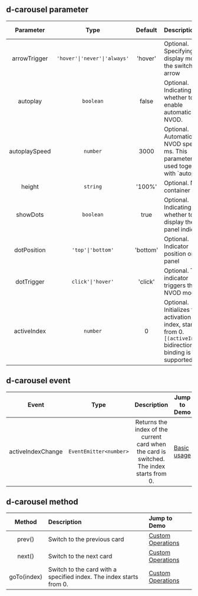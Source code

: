## d-carousel parameter

|   Parameter   |             Type             | Default | Description | Jump to Demo |
| :-----------: | :--------------------------: | :-----: | :---------------------------------------------- | ------------------------------------------------ |
| arrowTrigger  | `'hover'\|'never'\|'always'` | 'hover' | Optional. Specifying the display mode of the switching arrow | [Indicator & Toggle Arrow](demo#trigger-usage) |
|   autoplay    |          `boolean`           |  false  | Optional. Indicating whether to enable automatic NVOD. | [Automatic NVOD](demo#autoplay-usage) |
| autoplaySpeed |          `number`            |  3000   | Optional. Automatic NVOD speed, in ms. This parameter is used together with `autoplay'. | [Automatic NVOD](demo#autoplay-usage) |
|    height     |          `string`            | '100%'  | Optional. NVOD container height | [Basic usage](demo#basic-usage) |
|   showDots    |          `boolean`           |  true   | Optional. Indicating whether to display the panel indicator | [Automatic NVOD](demo#autoplay-usage) |
|  dotPosition  |       `'top'\|'bottom'`      |'bottom' | Optional. Indicator position on the panel | [Indicator & Toggle Arrow](demo#trigger-usage) |
|  dotTrigger   |       `click'\|'hover'`      | 'click' | Optional. The indicator triggers the NVOD mode | [Indicator & Toggle Arrow](demo#trigger-usage) |
|  activeIndex  |          `number`            |    0    | Optional. Initializes the activation card index, starting from 0. `[(activeIndex)]` bidirectional binding is supported. | [Basic usage](demo#basic-usage) |

## d-carousel event

| Event | Type | Description | Jump to Demo |
| :----------------: | :---------------------: | :-----------------------------------------: | ------------------------------------------------- |
| activeIndexChange | `EventEmitter<number>` | Returns the index of the current card when the card is switched. The index starts from 0. | [Basic usage](demo#basic-usage) |

## d-carousel method

| Method | Description | Jump to Demo |
| :---------: | :---------------------------------- | :----------------------------- |
| prev() | Switch to the previous card | [Custom Operations](demo#custom-usage) |
| next() | Switch to the next card | [Custom Operations](demo#custom-usage) |
| goTo(index) | Switch to the card with a specified index. The index starts from 0. | [Custom Operations](demo#custom-usage) |
